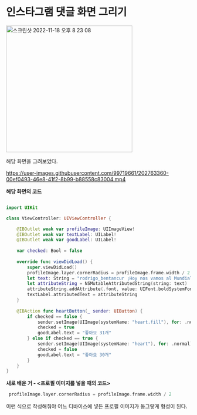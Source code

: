 인스타그램 댓글 화면 그리기 
===

<img width="344" alt="스크린샷 2022-11-18 오후 8 23 08" src="https://user-images.githubusercontent.com/99719661/202763138-00e09e9c-b6b1-45b2-957e-258193bd890b.png">

해당 화면을 그려보았다.   

https://user-images.githubusercontent.com/99719661/202763360-00ef0493-46e8-41f2-8b99-b88558c83004.mp4

**해당 화면의 코드**

```swift

import UIKit

class ViewController: UIViewController {

    @IBOutlet weak var profileImage: UIImageView!
    @IBOutlet weak var textLabel: UILabel!
    @IBOutlet weak var goodLabel: UILabel!
    
    var checked: Bool = false
    
    override func viewDidLoad() {
        super.viewDidLoad()
        profileImage.layer.cornerRadius = profileImage.frame.width / 2
        let text: String = "rodrigo_bentancur ¡Hoy nos vamos al Mundial de Qatar! ¡Definitivamente lograremos grandes objetivos allí y haremos feliz a la gente! ¡Vámonos a Uruguay!🇺🇾🇺🇾🇺🇾🇺🇾🇺🇾"
        let attributeString = NSMutableAttributedString(string: text)
        attributeString.addAttribute(.font, value: UIFont.boldSystemFont(ofSize: 17) , range: (text as NSString).range(of: "rodrigo_bentancur"))
        textLabel.attributedText = attributeString
    }
    
    @IBAction func heartButton(_ sender: UIButton) {
        if checked == false {
            sender.setImage(UIImage(systemName: "heart.fill"), for: .normal)
            checked = true
            goodLabel.text = "좋아요 31개"
        } else if checked == true {
            sender.setImage(UIImage(systemName: "heart"), for: .normal)
            checked = false
            goodLabel.text = "좋아요 30개"
        }
    }
}

```

**새로 배운 거 - <프로필 이미지를 넣을 때의 코드>**

```swift
 profileImage.layer.cornerRadius = profileImage.frame.width / 2

```

이런 식으로 작성해줘야 어느 디바이스에 넣든 프로필 이미지가 동그랗게 형성이 된다.   









